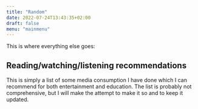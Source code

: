 ```yaml
---
title: "Random"
date: 2022-07-24T13:43:35+02:00
draft: false
menu: "mainmenu"
---
```


This is where everything else goes:

## Reading/watching/listening recommendations
 
 This is simply a list of some media consumption I have done which I can recommend for both entertainment and education. The list is probably not comprehensive, but I will make the attempt to make it so and to keep it updated.

